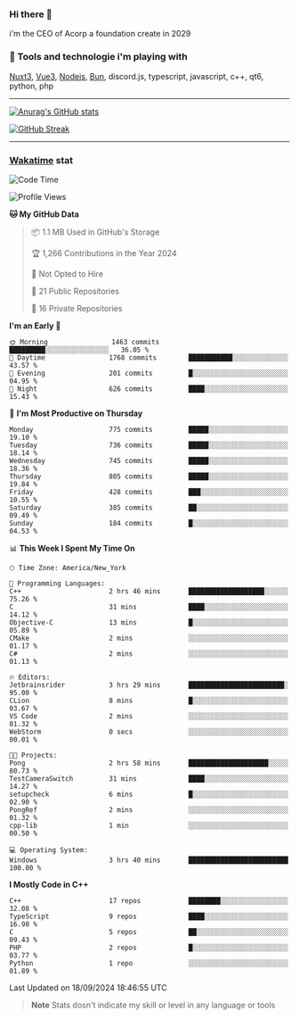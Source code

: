 ### Hi there 👋

i'm the CEO of Acorp a foundation create in 2029  

### 🧰 Tools and technologie i'm playing with

[Nuxt3](https://nuxt.com), [Vue3](https://vuejs.org/), [Nodejs](https://nodejs.org), [Bun](https://bun.sh/), discord.js, typescript, javascript, c++, qt6, python, php

---

[![Anurag's GitHub stats](https://github-readme-stats.vercel.app/api?username=ackimixs&show_icons=true&theme=github_dark&count_private=true)](https://www.ackimixs.xyz)

[![GitHub Streak](https://github-readme-streak-stats.herokuapp.com?user=Ackimixs&theme=github-dark-blue&date_format=j%20M%5B%20Y%5D&mode=weekly)](https://git.io/streak-stats)

---
 
 ### [Wakatime](https://wakatime.com/) stat

<!--START_SECTION:waka-->
![Code Time](http://img.shields.io/badge/Code%20Time-1%2C266%20hrs%2057%20mins-blue)

![Profile Views](http://img.shields.io/badge/Profile%20Views-0-blue)

**🐱 My GitHub Data** 

> 📦 1.1 MB Used in GitHub's Storage 
 > 
> 🏆 1,266 Contributions in the Year 2024
 > 
> 🚫 Not Opted to Hire
 > 
> 📜 21 Public Repositories 
 > 
> 🔑 16 Private Repositories 
 > 
**I'm an Early 🐤** 

```text
🌞 Morning                1463 commits        █████████░░░░░░░░░░░░░░░░   36.05 % 
🌆 Daytime                1768 commits        ███████████░░░░░░░░░░░░░░   43.57 % 
🌃 Evening                201 commits         █░░░░░░░░░░░░░░░░░░░░░░░░   04.95 % 
🌙 Night                  626 commits         ████░░░░░░░░░░░░░░░░░░░░░   15.43 % 
```
📅 **I'm Most Productive on Thursday** 

```text
Monday                   775 commits         █████░░░░░░░░░░░░░░░░░░░░   19.10 % 
Tuesday                  736 commits         █████░░░░░░░░░░░░░░░░░░░░   18.14 % 
Wednesday                745 commits         █████░░░░░░░░░░░░░░░░░░░░   18.36 % 
Thursday                 805 commits         █████░░░░░░░░░░░░░░░░░░░░   19.84 % 
Friday                   428 commits         ███░░░░░░░░░░░░░░░░░░░░░░   10.55 % 
Saturday                 385 commits         ██░░░░░░░░░░░░░░░░░░░░░░░   09.49 % 
Sunday                   184 commits         █░░░░░░░░░░░░░░░░░░░░░░░░   04.53 % 
```


📊 **This Week I Spent My Time On** 

```text
🕑︎ Time Zone: America/New_York

💬 Programming Languages: 
C++                      2 hrs 46 mins       ███████████████████░░░░░░   75.26 % 
C                        31 mins             ████░░░░░░░░░░░░░░░░░░░░░   14.12 % 
Objective-C              13 mins             █░░░░░░░░░░░░░░░░░░░░░░░░   05.89 % 
CMake                    2 mins              ░░░░░░░░░░░░░░░░░░░░░░░░░   01.17 % 
C#                       2 mins              ░░░░░░░░░░░░░░░░░░░░░░░░░   01.13 % 

🔥 Editors: 
Jetbrainsrider           3 hrs 29 mins       ████████████████████████░   95.00 % 
CLion                    8 mins              █░░░░░░░░░░░░░░░░░░░░░░░░   03.67 % 
VS Code                  2 mins              ░░░░░░░░░░░░░░░░░░░░░░░░░   01.32 % 
WebStorm                 0 secs              ░░░░░░░░░░░░░░░░░░░░░░░░░   00.01 % 

🐱‍💻 Projects: 
Pong                     2 hrs 58 mins       ████████████████████░░░░░   80.73 % 
TestCameraSwitch         31 mins             ████░░░░░░░░░░░░░░░░░░░░░   14.27 % 
setupcheck               6 mins              █░░░░░░░░░░░░░░░░░░░░░░░░   02.90 % 
PongRef                  2 mins              ░░░░░░░░░░░░░░░░░░░░░░░░░   01.32 % 
cpp-lib                  1 min               ░░░░░░░░░░░░░░░░░░░░░░░░░   00.50 % 

💻 Operating System: 
Windows                  3 hrs 40 mins       █████████████████████████   100.00 % 
```

**I Mostly Code in C++** 

```text
C++                      17 repos            ████████░░░░░░░░░░░░░░░░░   32.08 % 
TypeScript               9 repos             ████░░░░░░░░░░░░░░░░░░░░░   16.98 % 
C                        5 repos             ██░░░░░░░░░░░░░░░░░░░░░░░   09.43 % 
PHP                      2 repos             █░░░░░░░░░░░░░░░░░░░░░░░░   03.77 % 
Python                   1 repo              ░░░░░░░░░░░░░░░░░░░░░░░░░   01.89 % 
```




 Last Updated on 18/09/2024 18:46:55 UTC
<!--END_SECTION:waka-->

> **Note**
> Stats dosn't indicate my skill or level in any language or tools
